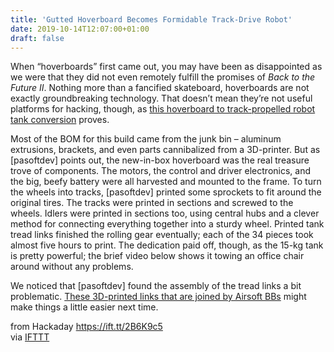 ```yaml
---
title: 'Gutted Hoverboard Becomes Formidable Track-Drive Robot'
date: 2019-10-14T12:07:00+01:00
draft: false
---
```


When “hoverboards” first came out, you may have been as disappointed as we were that they did not even remotely fulfill the promises of _Back to the Future II_. Nothing more than a fancified skateboard, hoverboards are not exactly groundbreaking technology. That doesn’t mean they’re not useful platforms for hacking, though, as [this hoverboard to track-propelled robot tank conversion](https://www.pasoftdev.net/a-rugged-tank-robot-for-search-and-rescue.html) proves.

Most of the BOM for this build came from the junk bin – aluminum extrusions, brackets, and even parts cannibalized from a 3D-printer. But as \[pasoftdev\] points out, the new-in-box hoverboard was the real treasure trove of components. The motors, the control and driver electronics, and the big, beefy battery were all harvested and mounted to the frame. To turn the wheels into tracks, \[pasoftdev\] printed some sprockets to fit around the original tires. The tracks were printed in sections and screwed to the wheels. Idlers were printed in sections too, using central hubs and a clever method for connecting everything together into a sturdy wheel. Printed tank tread links finished the rolling gear eventually; each of the 34 pieces took almost five hours to print. The dedication paid off, though, as the 15-kg tank is pretty powerful; the brief video below shows it towing an office chair around without any problems.

We noticed that \[pasoftdev\] found the assembly of the tread links a bit problematic. [These 3D-printed links that are joined by Airsoft BBs](https://hackaday.com/2019/04/20/3d-printed-tank-track-pops-together-with-plastic-bb-for-hinge/) might make things a little easier next time.

  
  
from Hackaday https://ift.tt/2B6K9c5  
via [IFTTT](https://ifttt.com/?ref=da&site=blogger)